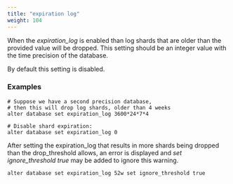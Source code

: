 ```yaml
---
title: "expiration log"
weight: 104
---
```


When the *expiration_log* is enabled than log shards that are older than the provided value will be dropped. This setting should be an integer value with the time precision of the database.

By default this setting is disabled.

### Examples

```siridb
# Suppose we have a second precision database,
# then this will drop log shards, older than 4 weeks
alter database set expiration_log 3600*24*7*4

# Disable shard expiration:
alter database set expiration_log 0
```

After setting the expiration_log that results in more shards being dropped than the drop_threshold allows, an error is displayed and *set ignore_threshold true* may be added to ignore this warning.

```siridb
alter database set expiration_log 52w set ignore_threshold true
```
